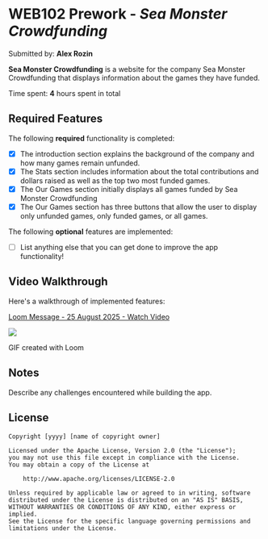 # WEB102 Prework - _Sea Monster Crowdfunding_

Submitted by: **Alex Rozin**

**Sea Monster Crowdfunding** is a website for the company Sea Monster Crowdfunding that displays information about the games they have funded.

Time spent: **4** hours spent in total

## Required Features

The following **required** functionality is completed:

- [x] The introduction section explains the background of the company and how many games remain unfunded.
- [x] The Stats section includes information about the total contributions and dollars raised as well as the top two most funded games.
- [x] The Our Games section initially displays all games funded by Sea Monster Crowdfunding
- [x] The Our Games section has three buttons that allow the user to display only unfunded games, only funded games, or all games.

The following **optional** features are implemented:

- [ ] List anything else that you can get done to improve the app functionality!

## Video Walkthrough

Here's a walkthrough of implemented features:

<!-- Loom Video itself: https://www.loom.com/share/dcb826b20ad24b40bcff1f64a7b75626?sid=e38559b1-9f35-4c64-82db-e4338bf00fd8 -->

<!-- <img src='https://cdn.loom.com/sessions/thumbnails/dcb826b20ad24b40bcff1f64a7b75626-1c3d32fef46a6f8e-full-play.gif' title='Video Walkthrough' width='' alt='Video Walkthrough' /> -->

<div>
    <a href="https://www.loom.com/share/dcb826b20ad24b40bcff1f64a7b75626">
      <p>Loom Message - 25 August 2025 - Watch Video</p>
    </a>
    <a href="https://www.loom.com/share/dcb826b20ad24b40bcff1f64a7b75626">
      <img style="max-width:300px;" src="https://cdn.loom.com/sessions/thumbnails/dcb826b20ad24b40bcff1f64a7b75626-1c3d32fef46a6f8e-full-play.gif">
    </a>
  </div>

<!-- Replace this with whatever GIF tool you used! -->

GIF created with Loom

<!-- Recommended tools:
[Kap](https://getkap.co/) for macOS
[ScreenToGif](https://www.screentogif.com/) for Windows
[peek](https://github.com/phw/peek) for Linux. -->

## Notes

Describe any challenges encountered while building the app.

## License

    Copyright [yyyy] [name of copyright owner]

    Licensed under the Apache License, Version 2.0 (the "License");
    you may not use this file except in compliance with the License.
    You may obtain a copy of the License at

        http://www.apache.org/licenses/LICENSE-2.0

    Unless required by applicable law or agreed to in writing, software
    distributed under the License is distributed on an "AS IS" BASIS,
    WITHOUT WARRANTIES OR CONDITIONS OF ANY KIND, either express or implied.
    See the License for the specific language governing permissions and
    limitations under the License.
